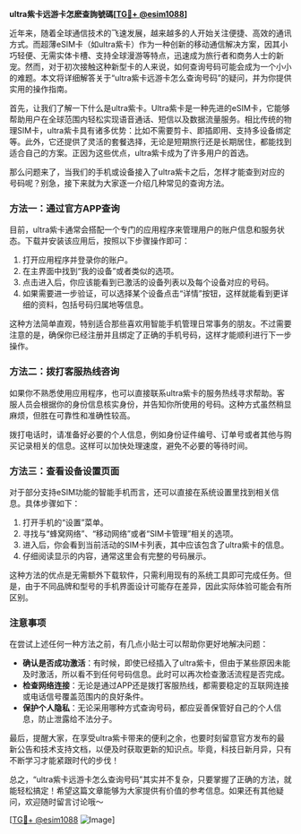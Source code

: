 **ultra紫卡远游卡怎麽查詢號碼[[TG💪+ @esim1088](https://t.me/s/esim1088)]**

近年来，随着全球通信技术的飞速发展，越来越多的人开始关注便捷、高效的通讯方式。而超薄eSIM卡（如ultra紫卡）作为一种创新的移动通信解决方案，因其小巧轻便、无需实体卡槽、支持全球漫游等特点，迅速成为旅行者和商务人士的新宠。然而，对于初次接触这种新型卡的人来说，如何查询号码可能会成为一个小小的难题。本文将详细解答关于“ultra紫卡远游卡怎么查询号码”的疑问，并为你提供实用的操作指南。

首先，让我们了解一下什么是ultra紫卡。Ultra紫卡是一种先进的eSIM卡，它能够帮助用户在全球范围内轻松实现语音通话、短信以及数据流量服务。相比传统的物理SIM卡，ultra紫卡具有诸多优势：比如不需要剪卡、即插即用、支持多设备绑定等。此外，它还提供了灵活的套餐选择，无论是短期旅行还是长期居住，都能找到适合自己的方案。正因为这些优点，ultra紫卡成为了许多用户的首选。

那么问题来了，当我们的手机或设备接入了ultra紫卡之后，怎样才能查到对应的号码呢？别急，接下来就为大家逐一介绍几种常见的查询方法。

### 方法一：通过官方APP查询

目前，ultra紫卡通常会搭配一个专门的应用程序来管理用户的账户信息和服务状态。下载并安装该应用后，按照以下步骤操作即可：

1. 打开应用程序并登录你的账户。
2. 在主界面中找到“我的设备”或者类似的选项。
3. 点击进入后，你应该能看到已激活的设备列表以及每个设备对应的号码。
4. 如果需要进一步验证，可以选择某个设备点击“详情”按钮，这样就能看到更详细的资料，包括号码归属地等信息。

这种方法简单直观，特别适合那些喜欢用智能手机管理日常事务的朋友。不过需要注意的是，确保你已经注册并且绑定了正确的手机号码，这样才能顺利进行下一步操作。

### 方法二：拨打客服热线咨询

如果你不熟悉使用应用程序，也可以直接联系ultra紫卡的服务热线寻求帮助。客服人员会根据你的身份信息核实身份，并告知你所使用的号码。这种方式虽然稍显麻烦，但胜在可靠性和准确性较高。

拨打电话时，请准备好必要的个人信息，例如身份证件编号、订单号或者其他与购买记录相关的信息。这样可以加快处理速度，避免不必要的等待时间。

### 方法三：查看设备设置页面

对于部分支持eSIM功能的智能手机而言，还可以直接在系统设置里找到相关信息。具体步骤如下：

1. 打开手机的“设置”菜单。
2. 寻找与“蜂窝网络”、“移动网络”或者“SIM卡管理”相关的选项。
3. 进入后，你会看到当前活动的SIM卡列表，其中应该包含了ultra紫卡的信息。
4. 仔细阅读显示的内容，通常这里会有完整的号码展示。

这种方法的优点是无需额外下载软件，只需利用现有的系统工具即可完成任务。但是，由于不同品牌和型号的手机界面设计可能存在差异，因此实际体验可能会有所区别。

### 注意事项

在尝试上述任何一种方法之前，有几点小贴士可以帮助你更好地解决问题：

- **确认是否成功激活**：有时候，即使已经插入了ultra紫卡，但由于某些原因未能及时激活，所以看不到任何号码信息。此时可以再次检查激活流程是否完成。
- **检查网络连接**：无论是通过APP还是拨打客服热线，都需要稳定的互联网连接或电话信号覆盖范围内的良好条件。
- **保护个人隐私**：无论采用哪种方式查询号码，都应妥善保管好自己的个人信息，防止泄露给不法分子。

最后，提醒大家，在享受ultra紫卡带来的便利之余，也要时刻留意官方发布的最新公告和技术支持文档，以便及时获取更新的知识点。毕竟，科技日新月异，只有不断学习才能紧跟时代的步伐！

总之，“ultra紫卡远游卡怎么查询号码”其实并不复杂，只要掌握了正确的方法，就能轻松搞定！希望这篇文章能够为大家提供有价值的参考信息。如果还有其他疑问，欢迎随时留言讨论哦～

[[TG💪+ @esim1088](https://t.me/s/esim1088) ![Image](https://i.postimg.cc/4NQfJmqS/Snipaste-2025-05-13-00-14-12.png)]